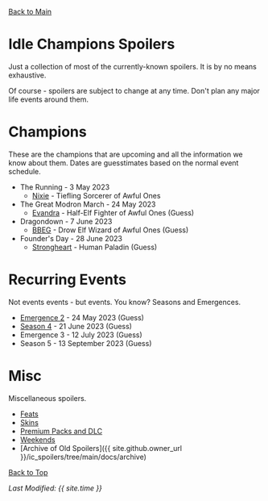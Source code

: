 [Back to Main](index.md)

# Idle Champions Spoilers

Just a collection of most of the currently-known spoilers. It is by no means exhaustive.

Of course - spoilers are subject to change at any time. Don't plan any major life events around them.

# Champions

These are the champions that are upcoming and all the information we know about them. Dates are guesstimates based on the normal event schedule.

* The Running - 3 May 2023
  * [Nixie](nixie.md) - Tiefling Sorcerer of Awful Ones
* The Great Modron March - 24 May 2023
  * [Evandra](evandra.md) - Half-Elf Fighter of Awful Ones (Guess)
* Dragondown - 7 June 2023
  * [BBEG](bbeg.md) - Drow Elf Wizard of Awful Ones (Guess)
* Founder's Day - 28 June 2023
  * [Strongheart](strongheart.md) - Human Paladin (Guess)

# Recurring Events

Not events events - but events. You know? Seasons and Emergences.

* [Emergence 2](emergence_2.md) - 24 May 2023 (Guess)
* [Season 4](season_4.md) - 21 June 2023 (Guess)
* Emergence 3 - 12 July 2023 (Guess)
* Season 5 - 13 September 2023 (Guess)

# Misc

Miscellaneous spoilers.

* [Feats](feats.md)
* [Skins](skins.md)
* [Premium Packs and DLC](premium.md)
* [Weekends](weekends.md)
* [Archive of Old Spoilers]({{ site.github.owner_url }}/ic_spoilers/tree/main/docs/archive)

[Back to Top](#top)

*Last Modified: {{ site.time }}*